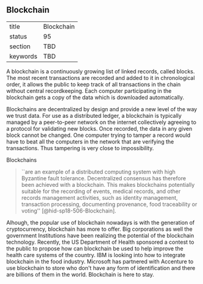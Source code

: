 ## Blockchain


|          |            |
| -------- | ---------- |
| title    | Blockchain |
| status   | 95         |
| section  | TBD        |
| keywords | TBD        |



A blockchain is a continuously growing list of linked records, called
blocks. The most recent transactions are recorded and added to it in
chronological order, it allows the public to keep track of all
transactions in the chain without central recordkeeping. Each computer
participating in the blockchain gets a copy of the data which is
downloaded automatically.

Blockchains are decentralized by design and provide a new level of the
way we trust data. For use as a distributed ledger, a blockchain is
typically managed by a peer-to-peer network on the internet collectively
agreeing to a protocol for validating new blocks. Once recorded, the
data in any given block cannot be changed. One computer trying to tamper
a record would have to beat all the computers in the network that are
verifying the transactions. Thus tampering is very close to
impossibility.

Blockchains

> ``are an example of a distributed computing system with high
> Byzantine fault tolerance. Decentralized consensus has therefore
> been achieved with a blockchain. This makes blockchains potentially
> suitable for the recording of events, medical records, and other
> records management activities, such as identity management,
> transaction processing, documenting provenance, food traceability or
> voting'' [@hid-sp18-506-Blockchain].



Alhough, the popular use of blockchain nowadays is with the generation
of cryptocurrency, blockchain has more to offer. Big corporations as
well the government Institutions have been realizing the potential of
the blockchain technology. Recently, the US Department of Health
sponsored a contest to the public to propose how can blockchain be used
to help improve the health care systems of the country. IBM is looking
into how to integrate blockchain in the food industry. Microsoft has
partnered with Accenture to use blockchain to store who don't have any
form of identification and there are billions of them in the world.
Blockchain is here to stay.
